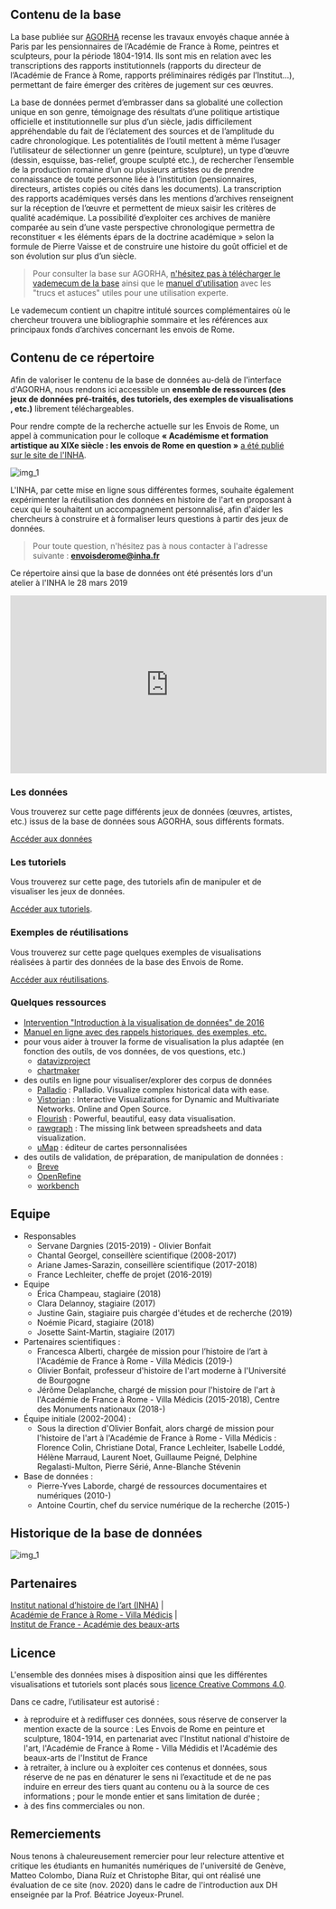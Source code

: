 ## Contenu de la base

La base publiée sur <a href="https://agorha.inha.fr/inhaprod/ark:/54721/00180">AGORHA</a> recense les travaux envoyés chaque année à Paris par les pensionnaires de l’Académie de France à Rome, peintres et sculpteurs, pour la période 1804-1914. Ils sont mis en relation avec les transcriptions des rapports institutionnels (rapports du directeur de l’Académie de France à Rome, rapports préliminaires rédigés par l’Institut…), permettant de faire émerger des critères de jugement sur ces œuvres.

La base de données permet d’embrasser dans sa globalité une collection unique en son genre, témoignage des résultats d’une politique artistique officielle et institutionnelle sur plus d’un siècle, jadis difficilement appréhendable du fait de l’éclatement des sources et de l’amplitude du cadre chronologique. Les potentialités de l’outil mettent à même l’usager l’utilisateur de sélectionner un genre (peinture, sculpture), un type d’œuvre (dessin, esquisse, bas-relief, groupe sculpté etc.), de rechercher l’ensemble de la production romaine d’un ou plusieurs artistes ou de prendre connaissance de toute personne liée à l’institution (pensionnaires, directeurs, artistes copiés ou cités dans les documents). La transcription des rapports académiques versés dans les mentions d’archives renseignent sur la réception de l’œuvre et permettent de mieux saisir les critères de qualité académique. La possibilité d’exploiter ces archives de manière comparée au sein d’une vaste perspective chronologique permettra de reconstituer « les éléments épars de la doctrine académique » selon la formule de Pierre Vaisse et de construire une histoire du goût officiel et de son évolution sur plus d’un siècle.

> Pour consulter la base sur AGORHA, [n'hésitez pas à télécharger le vademecum de la base](https://github.com/INHAParis/Les-envois-de-Rome_v1/blob/master/Vade_mecum_Envois_de_Rome.pdf) ainsi que le [manuel d'utilisation](https://github.com/INHAParis/Les-envois-de-Rome_v1/blob/master/Guide_utilisation_EnvoisdeRome.pdf) avec les "trucs et astuces" utiles pour une utilisation experte.

Le vademecum contient un chapitre intitulé sources complémentaires où le chercheur trouvera une bibliographie sommaire et les références aux principaux fonds d’archives concernant les envois de Rome.

## Contenu de ce répertoire

Afin de valoriser le contenu de la base de données au-delà de l'interface d'AGORHA, nous rendons ici accessible un **ensemble de ressources (des jeux de données pré-traités, des tutoriels, des exemples de visualisations , etc.)** librement téléchargeables.

Pour rendre compte de la recherche actuelle sur les Envois de Rome, un appel à communication pour le colloque **« Académisme et formation artistique au XIXe siècle : les envois de Rome en question »** <a href="https://www.inha.fr/fr/agenda/parcourir-par-annee/en-2019/mars-2019/les-envois-de-rome-base-de-donnees-peinture-et-sculpture-1804-1914.html">a été publié sur le site de l'INHA</a>.

![img_1](./images/accueil.png)

L'INHA, par cette mise en ligne sous différentes formes, souhaite également expérimenter la réutilisation des données en histoire de l'art en proposant à ceux qui le souhaitent un accompagnement personnalisé, afin d'aider les chercheurs à construire et à formaliser leurs questions à partir des jeux de données.

> Pour toute question, n'hésitez pas à nous contacter à l'adresse suivante : **envoisderome@inha.fr**

Ce répertoire ainsi que la base de données ont été présentés lors d'un atelier à l'INHA le 28 mars 2019

<iframe width="560" height="315" src="https://www.youtube.com/embed/HgwUTBwyyDo" frameborder="0" allow="accelerometer; autoplay; encrypted-media; gyroscope; picture-in-picture" allowfullscreen></iframe>

### Les données

Vous trouverez sur cette page différents jeux de données (œuvres, artistes, etc.) issus de la base de données sous AGORHA, sous différents formats.

[Accéder aux données](./datasets/datasets.md)

### Les tutoriels

Vous trouverez sur cette page, des tutoriels afin de manipuler et de visualiser les jeux de données.

[Accéder aux tutoriels](./tutorials/tutorials.md).

### Exemples de réutilisations

Vous trouverez sur cette page quelques exemples de visualisations réalisées à partir des données de la base des Envois de Rome.

[Accéder aux réutilisations](./visualisations/visualisations.md).

### Quelques ressources

* [Intervention "Introduction à la visualisation de données" de 2016](https://fr.slideshare.net/antoinecourtin/brve-introduction-la-visualisation-de-donnes-en-shs)
* [Manuel en ligne avec des rappels historiques, des exemples, etc.](https://datavizforall.org/)
* pour vous aider à trouver la forme de visualisation la plus adaptée (en fonction des outils, de vos données, de vos questions, etc.)
  * [datavizproject](http://datavizproject.com)
  * [chartmaker](http://chartmaker.visualisingdata.com)
* des outils en ligne pour visualiser/explorer des corpus de données
  * [Palladio](https://hdlab.stanford.edu/palladio/) : Palladio. Visualize complex historical data with ease.
  * [Vistorian](https://networkcube.github.io/vistorian/) : Interactive Visualizations for Dynamic and Multivariate Networks. 
Online and Open Source.
  * [Flourish](https://app.flourish.studio/templates) : Powerful, beautiful, easy data visualisation.
  * [rawgraph](http://app.rawgraphs.io) : The missing link between spreadsheets and data visualization.
  * [uMap](https://umap.openstreetmap.fr/fr/) : éditeur de cartes personnalisées
* des outils de validation, de préparation, de manipulation de données :
  * [Breve](http://hdlab.stanford.edu/breve/)
  * [OpenRefine](http://openrefine.org/)
  * [workbench](http://workbenchdata.com/)

## Equipe
* Responsables
   * Servane Dargnies (2015-2019) - Olivier Bonfait
   * Chantal Georgel, conseillère scientifique (2008-2017)
   * Ariane James-Sarazin, conseillère scientifique (2017-2018)
   * France Lechleiter, cheffe de projet (2016-2019)
* Equipe
   * Érica Champeau, stagiaire (2018)
   * Clara Delannoy, stagiaire (2017)
   * Justine Gain, stagiaire puis chargée d'études et de recherche (2019)
   * Noémie Picard, stagiaire (2018)
   * Josette Saint-Martin, stagiaire (2017)
* Partenaires scientifiques :
   * Francesca Alberti, chargée de mission pour l’histoire de l’art à l'Académie de France à Rome - Villa Médicis (2019-)
   * Olivier Bonfait, professeur d'histoire de l'art moderne à l'Université de Bourgogne
   * Jérôme Delaplanche, chargé de mission pour l'histoire de l'art à l'Académie de France à Rome - Villa Médicis (2015-2018), Centre des Monuments nationaux (2018-)
* Équipe initiale (2002-2004) :
  * Sous la direction d'Olivier Bonfait, alors chargé de mission pour l'histoire de l'art à l'Académie de France à Rome - Villa Médicis : Florence Colin, Christiane Dotal, France Lechleiter, Isabelle Loddé, Hélène Marraud, Laurent Noet, Guillaume Peigné, Delphine Regalasti-Multon, Pierre Sérié, Anne-Blanche Stévenin
* Base de données : 
  * Pierre-Yves Laborde, chargé de ressources documentaires et numériques (2010-)
  * Antoine Courtin, chef du service numérique de la recherche (2015-)
  
## Historique de la base de données

![img_1](/images/procedure_ingenieriedoc.png)


## Partenaires
[Institut national d’histoire de l’art (INHA)](https://www.inha.fr/)  |  
[Académie de France à Rome - Villa Médicis](https://www.villamedici.it/fr/)  |  
[Institut de France - Académie des beaux-arts](https://www.academiedesbeauxarts.fr/accueil)


## Licence
L'ensemble des données mises à disposition  ainsi que les différentes visualisations et tutoriels sont placés sous [licence Creative Commons 4.0](https://creativecommons.org/licenses/by/4.0/deed.fr).

Dans ce cadre, l’utilisateur est autorisé :
* à reproduire et à rediffuser ces données, sous réserve de conserver la mention exacte de la source : Les Envois de Rome en peinture et sculpture, 1804-1914, en partenariat avec l'Institut national d'histoire de l'art, l'Académie de France à Rome - Villa Médidis et l'Académie des beaux-arts de l'Institut de France
* à retraiter, à inclure ou à exploiter ces contenus et données, sous réserve de ne pas en dénaturer le sens ni l’exactitude et de ne pas induire en erreur des tiers quant au contenu ou à la source de ces informations ;
pour le monde entier et sans limitation de durée ;
* à des fins commerciales ou non.

## Remerciements
Nous tenons à chaleureusement remercier pour leur relecture attentive et critique les étudiants en humanités numériques de l'université de Genève, Matteo Colombo, Diana Ruíz et Christophe Bitar, qui ont réalisé une évaluation de ce site (nov. 2020) dans le cadre de l'introduction aux DH enseignée par la Prof. Béatrice Joyeux-Prunel.


